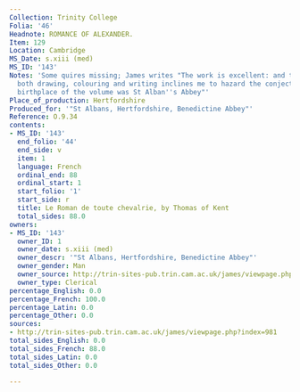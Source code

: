 ```yaml
---
Collection: Trinity College
Folia: '46'
Headnote: ROMANCE OF ALEXANDER.
Item: 129
Location: Cambridge
MS_Date: s.xiii (med)
MS_ID: '143'
Notes: 'Some quires missing; James writes "The work is excellent: and the style of
  both drawing, colouring and writing inclines me to hazard the conjecture that the
  birthplace of the volume was St Alban''s Abbey"'
Place_of_production: Hertfordshire
Produced_for: '"St Albans, Hertfordshire, Benedictine Abbey"'
Reference: O.9.34
contents:
- MS_ID: '143'
  end_folio: '44'
  end_side: v
  item: 1
  language: French
  ordinal_end: 88
  ordinal_start: 1
  start_folio: '1'
  start_side: r
  title: Le Roman de toute chevalrie, by Thomas of Kent
  total_sides: 88.0
owners:
- MS_ID: '143'
  owner_ID: 1
  owner_date: s.xiii (med)
  owner_descr: '"St Albans, Hertfordshire, Benedictine Abbey"'
  owner_gender: Man
  owner_source: http://trin-sites-pub.trin.cam.ac.uk/james/viewpage.php?index=981
  owner_type: Clerical
percentage_English: 0.0
percentage_French: 100.0
percentage_Latin: 0.0
percentage_Other: 0.0
sources:
- http://trin-sites-pub.trin.cam.ac.uk/james/viewpage.php?index=981
total_sides_English: 0.0
total_sides_French: 88.0
total_sides_Latin: 0.0
total_sides_Other: 0.0

---
```

